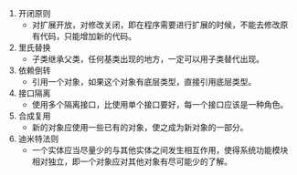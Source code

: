 1. 开闭原则
    + 对扩展开放，对修改关闭，即在程序需要进行扩展的时候，不能去修改原有代码，只能增加新的代码。
2. 里氏替换
    + 子类继承父类，任何基类出现的地方，一定可以用子类替代出现。
3. 依赖倒转
    + 引用一个对象，如果这个对象有底层类型，直接引用底层类型。
4. 接口隔离
    + 使用多个隔离接口，比使用单个接口要好，每一个接口应该是一种角色。
5. 合成复用
    + 新的对象应使用一些已有的对象，使之成为新对象的一部分。
6. 迪米特法则
    + 一个实体应当尽量少的与其他实体之间发生相互作用，使得系统功能模块相对独立，即一个对象应对其他对象有尽可能少的了解。